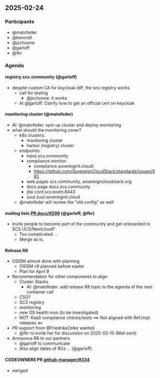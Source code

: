 ## 2025-02-24

### Participants
- @matofeder
- @berendt
- @jschoone
- @garloff
- @fkr

### Agenda

#### registry.scs.community (@garloff)
- despite custom CA for keycloak IdP, the scs registry works
    - call for testing
        - @jschoone: it works
    - AI @garloff: Clarify how to get an official cert on keycloak

#### monitoring cluster (@matofeder)
- AI: @matofeder: spin up cluster and deploy monitoring
- what should the monitoring cover? 
    - k8s clusters:
        - monitoring cluster
        - harbor (registry) cluster
    - endpoints:
        - input.scs.community
        - compliance monitor
            - compliance.sovereignit.cloud/
            - https://github.com/SovereignCloudStack/standards/issues/883
        - web pages scs.community, sovereigncloudstack.org
        - docs page docs.scs.community
        - jitsi conf.scs.koeln:8443
        - zuul zuul.sovereignit.cloud
    - @matofeder will review the "old config" as well

#### mailing lists [PR docs/#299](https://github.com/SovereignCloudStack/docs/pull/299) (@garloff, @fkr)
- Invite people to become part of the community and get onboarded to SCS UCS/Nextcloud?
    - Too complicated ...
    - Merge as is.

#### Release R8
- OSISM almost done with planning
    - OSISM v9 planned before easter
    - Plan for April 9
- Recommendation for other components to align
    - Cluster Stacks
        - AI: @matofeder: add release R8 topic to the agenda of the next container call
    - CSO?
    - SCS registry
    - monitoring
    - new OS health mon (to be investigated)
    - NOT: KaaS compliance checks/tests ==> Not aligned with Ref.Impl. releases <==
- PR support from @FriedrikeZelke wanted
    - @fkr to invite her for discussion on 2025-03-10 (Mail sent)
- Announce R8 to our partners
    - @garloff to communicate
    - Also align dates of RCs ... (@garloff)

#### CODEOWNERS PR [github-manager/#334](https://github.com/SovereignCloudStack/github-manager/pull/334)
- merged